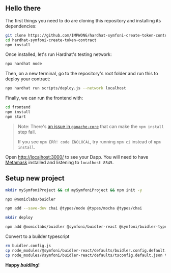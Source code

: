 ## Hello there

The first things you need to do are cloning this repository and installing its
dependencies:

```sh
git clone https://github.com/IMPWONG/hardhat-symfoni-create-token-contract.git
cd hardhat-symfoni-create-token-contract
npm install
```

Once installed, let's run Hardhat's testing network:

```sh
npx hardhat node
```

Then, on a new terminal, go to the repository's root folder and run this to
deploy your contract:

```sh
npx hardhat run scripts/deploy.js --network localhost
```

Finally, we can run the frontend with:

```sh
cd frontend
npm install
npm start
```

> Note: There's [an issue in `ganache-core`](https://github.com/trufflesuite/ganache-core/issues/650) that can make the `npm install` step fail. 
>
> If you see `npm ERR! code ENOLOCAL`, try running `npm ci` instead of `npm install`.

Open [http://localhost:3000/](http://localhost:3000/) to see your Dapp. You will
need to have [Metamask](https://metamask.io) installed and listening to
`localhost 8545`.


## Setup new project

```sh
mkdir mySymfoniProject && cd mySymfoniProject && npm init -y
```

```sh
npx @nomiclabs/buidler
```

```sh
npm add --save-dev chai @types/node @types/mocha @types/chai
```

```sh
mkdir deploy
```

```sh
npm add @nomiclabs/buidler @symfoni/buidler-react @symfoni/buidler-typechain @typechain/ethers-v5 buidler-deploy@next buidler-ethers-v5 ethers ts-generator ts-node typechain typescript
```

Convert to a builder typescript

```sh
rm buidler.config.js
cp node_modules/@symfoni/buidler-react/defaults/buidler.config.default.ts buidler.config.ts
cp node_modules/@symfoni/buidler-react/defaults/tsconfig.default.json tsconfig.json
```

**Happy _buidling_!**